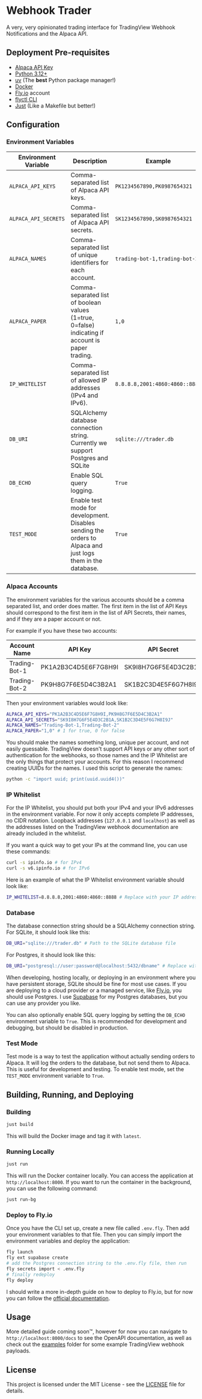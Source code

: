 # Webhook Trader

A very, very opinionated trading interface for TradingView Webhook Notifications and the Alpaca API.

## Deployment Pre-requisites

- [Alpaca API Key](https://alpaca.markets/)
- [Python 3.12+](https://www.python.org/downloads/)
- [uv](https://docs.astral.sh/uv/getting-started/installation/) (The **best** Python package manager!)
- [Docker](https://docs.docker.com/)
- [Fly.io](https://fly.io/) account
- [flyctl CLI](https://fly.io/docs/)
- [Just](https://just.systems/man/en/packages.html) (Like a Makefile but better!)

## Configuration 

### Environment Variables

| Environment Variable | Description | Example |
|---------------------|-------------|---------|
| `ALPACA_API_KEYS` | Comma-separated list of Alpaca API keys. | `PK1234567890,PK0987654321` |
| `ALPACA_API_SECRETS` | Comma-separated list of Alpaca API secrets. | `SK1234567890,SK0987654321` |
| `ALPACA_NAMES` | Comma-separated list of unique identifiers for each account. | `trading-bot-1,trading-bot-2` |
| `ALPACA_PAPER` | Comma-separated list of boolean values (1=true, 0=false) indicating if account is paper trading. | `1,0` |
| `IP_WHITELIST` | Comma-separated list of allowed IP addresses (IPv4 and IPv6). | `8.8.8.8,2001:4860:4860::8888` |
| `DB_URI` | SQLAlchemy database connection string. Currently we support Postgres and SQLite | `sqlite:///trader.db` |
| `DB_ECHO` | Enable SQL query logging. | `True` |
| `TEST_MODE` | Enable test mode for development. Disables sending the orders to Alpaca and just logs them in the database. | `True` |

### Alpaca Accounts

The environment variables for the various accounts should be a comma separated list, and order does matter. The first item in the list of API Keys should correspond to the first item in the list of API Secrets, their names, and if they are a paper account or not.

For example if you have these two accounts:

| Account Name | API Key | API Secret | Paper? |
|--------------|---------|------------|---------|
| Trading-Bot-1 | PK1A2B3C4D5E6F7G8H9I | SK9I8H7G6F5E4D3C2B1A | true |
| Trading-Bot-2 | PK9H8G7F6E5D4C3B2A1 | SK1B2C3D4E5F6G7H8I9J | false |

Then your environment variables would look like:

```bash
ALPACA_API_KEYS="PK1A2B3C4D5E6F7G8H9I,PK9H8G7F6E5D4C3B2A1"
ALPACA_API_SECRETS="SK9I8H7G6F5E4D3C2B1A,SK1B2C3D4E5F6G7H8I9J"
ALPACA_NAMES="Trading-Bot-1,Trading-Bot-2"
ALPACA_PAPER="1,0" # 1 for true, 0 for false
```

You should make the names something long, unique per account, and not easily guessable. TradingView doesn't support API keys or any other sort of authentication for the webhooks, so those names and the IP Whitelist are the only things that protect your accounts. For this reason I recommend creating UUIDs for the names. I used this script to generate the names:

```bash
python -c "import uuid; print(uuid.uuid4())"
```

### IP Whitelist

For the IP Whitelist, you should put both your IPv4 and your IPv6 addresses in the environment variable. For now it only accepts complete IP addresses, no CIDR notation. Loopback addresses (`127.0.0.1` and `localhost`) as well as the addresses listed on the TradingView webhook documentation are already included in the whitelist.

If you want a quick way to get your IPs at the command line, you can use these commands:

```bash
curl -s ipinfo.io # for IPv4
curl -s v6.ipinfo.io # for IPv6
```

Here is an example of what the IP Whitelist environment variable should look like:

```bash
IP_WHITELIST=8.8.8.8,2001:4860:4860::8888 # Replace with your IP addresses
```

### Database

The database connection string should be a SQLAlchemy connection string. For SQLite, it should look like this:

```bash
DB_URI="sqlite:///trader.db" # Path to the SQLite database file
```

For Postgres, it should look like this:

```bash
DB_URI="postgresql://user:password@localhost:5432/dbname" # Replace with your Postgres connection string
```

When developing, hosting locally, or deploying in an environment where you have persistent storage, SQLite should be fine for most use cases. If you are deploying to a cloud provider or a managed service, like [Fly.io](https://fly.io/), you should use Postgres. I use [Supabase](https://supabase.com/) for my Postgres databases, but you can use any provider you like.

You can also optionally enable SQL query logging by setting the `DB_ECHO` environment variable to `True`. This is recommended for development and debugging, but should be disabled in production.

### Test Mode

Test mode is a way to test the application without actually sending orders to Alpaca. It will log the orders to the database, but not send them to Alpaca. This is useful for development and testing. To enable test mode, set the `TEST_MODE` environment variable to `True`.

## Building, Running, and Deploying

### Building

```bash
just build
```

This will build the Docker image and tag it with `latest`.

### Running Locally

```bash
just run
```

This will run the Docker container locally. You can access the application at `http://localhost:8000`. If you want to run the container in the background, you can use the following command:

```bash
just run-bg
```

### Deploy to Fly.io

Once you have the CLI set up, create a new file called `.env.fly`. Then add your environment variables to that file. Then you can simply import the environment variables and deploy the application:

```bash
fly launch
fly ext supabase create
# add the Postgres connection string to the .env.fly file, then run
fly secrets import < .env.fly
# finally redeploy
fly deploy
```

I should write a more in-depth guide on how to deploy to Fly.io, but for now you can follow the [official documentation](https://fly.io/docs/).

## Usage

More detailed guide coming soon:tm:, however for now you can navigate to `http://localhost:8000/docs` to see the OpenAPI documentation, as well as check out the [examples](examples/webhook_payloads) folder for some example TradingView webhook payloads.

## License

This project is licensed under the MIT License - see the [LICENSE](LICENSE) file for details.
